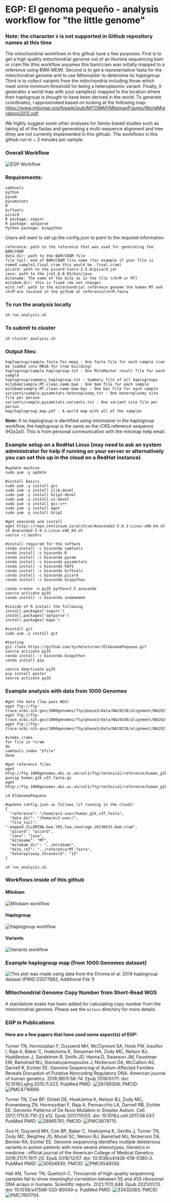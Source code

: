 # EGP: El genoma pequeño - analysis workflow for "the little genome"
### Note: the character ``` ñ ``` is not supported in Github repository names at this time

The mitochondrial workflows in this github have a few purposes. First is to get a high quality mitochondrial genome out of an Illumina sequencing bam or cram file (this workflow assumes this bam/cram was initially mapped to a reference using BWA MEM). Second is to get a representative fasta for the mitochondrial genome and to use Mitomaster to determine its haplogroup. Third is to collect variants from the mitochondria including those which meet some minimum threshold for being a heteroplasmic variant. Finally, it generates a world map with your sample(s) mapped to the location where their haplogroup is thought to have been derived in the world. To generate coordinates, I approximated based on looking at the following map: https://www.mitomap.org/foswiki/pub/MITOMAP/MitomapFigures/WorldMigrations2012.pdf. 

We highly suggest some other analyses for family-based studies such as taking all of the fastas and generating a multi-sequence alignment and tree (they are not currently implemented in this github). The workflows in this github run in ~ 2 minutes per sample.

### Overall Workflow
![EGP Workflow](workflow/EGP_Website.png)

### Requirements:
```
samtools
python
pysam
pysamstats
R
bcftools
picard
R package: seqinr
R package: optparse
Python package: biopython
```

Users will want to set up the config.json to point to the required information

```
reference: path to the reference that was used for generating the BAM/CRAM
data_dir: path to the BAM/CRAM file
file_tail: end of BAM/CRAM file name (for example if your file is named sample1.final.cram this would be .final.cram)
picard: path to the picard-tools-2.5.0/picard.jar
java: path to the jre1.8.0_65/bin/java
mitoname: The name of the mito as in the file (chrM or MT)
mitobam_dir: this is fixed (do not change)
mito_ref: path to the mitochondrial reference genome the human MT and chrM are located in the github at reference/chrM.fasta
```

### To run the analysis locally

```
sh run_analysis.sh
```

### To submit to cluster

```
sh cluster_analysis.sh
```

### Output files:

```
haplogroup/sample.fasta.for.mega : One fasta file for each sample (can be loaded into MEGA for tree building)
haplogroup/sample.haplogroup.txt : One MitoMaster result file for each sample
haplogroup/summary_haplogroup.txt : Summary file of all haplogroups
mitobam/sample.MT.clean.name.bam : One bam file for each sample
mitobam/sample.MT.clean.name.bam.bai : One bai file for each sample
variants/sample.pysamstats.heteroplasmy.txt : One heteroplasmy site file per person
variants/sample.pysamstats.variants.txt : One variant site file per person
map/haplogroup_map.pdf : A world map with all of the samples 
```

**Note:** if no haplogroup is identified using mitomaster in the haplogroup workflow, the haplogroup is the same as the rCRS reference sequence (H2a2a1). This is from personal communication with the mitomap help email.


### Example setup on a RedHat Linux (may need to ask an system administrator for help if running on your server or alternatively you can set this up in the cloud on a RedHat instance)

```
#update machine
sudo yum -y update

#install basics
sudo yum -y install gcc
sudo yum -y install zlib-devel
sudo yum -y install bzip2-devel
sudo yum -y install xz-devel
sudo yum -y install gcc-c++
sudo yum -y install wget
sudo yum -y install bzip2

#get anaconda and install
wget https://repo.continuum.io/archive/Anaconda2-5.0.1-Linux-x86_64.sh
sh Anaconda2-5.0.1-Linux-x86_64.sh
source ~/.bashrc

#install required for the softwre
conda install -c bioconda samtools
conda install -c bioconda R
conda install -c bioconda pysam
conda install -c bioconda pysamstats
conda install -c bioconda hdf5
conda install -c bioconda bcftools
conda install -c bioconda picard
conda install -c bioconda biopython

conda create -n py35 python=3.5 anaconda
source activate py35
conda install -c bioconda snakemake

#inside of R install the following
install.packages('seqinr')
install.packages('optparse')
install.packages('maps')

#install git
sudo yum -y install git

#testing
git clone https://github.com/tycheleturner/ElGenomaPequeno.git
source activate py35
conda install -c bioconda biopython
conda install pip

source deactivate py35
pip install poster
source activate py35
```

### Example analysis with data from 1000 Genomes

```
#get the data (low pass WGS)
wget ftp://ftp-trace.ncbi.nih.gov/1000genomes/ftp/phase3/data/NA19238/alignment/NA19238.mapped.ILLUMINA.bwa.YRI.low_coverage.20130415.bam.cram
wget ftp://ftp-trace.ncbi.nih.gov/1000genomes/ftp/phase3/data/NA19240/alignment/NA19240.mapped.ILLUMINA.bwa.YRI.low_coverage.20130415.bam.cram
wget ftp://ftp-trace.ncbi.nih.gov/1000genomes/ftp/phase3/data/NA19239/alignment/NA19239.mapped.ILLUMINA.bwa.YRI.low_coverage.20130415.bam.cram

#index crams
for file in *cram
do
samtools index "$file"
done

#get reference files
wget http://ftp.1000genomes.ebi.ac.uk/vol1/ftp/technical/reference/human_g1k_v37.fasta.gz
gunzip human_g1k_v37.fasta.gz
wget http://ftp.1000genomes.ebi.ac.uk/vol1/ftp/technical/reference/human_g1k_v37.fasta.fai

cd ElGenomaPequeno

#update config.json as follows (if running in the cloud):
{
  "reference": "/home/ec2-user/human_g1k_v37.fasta",
  "data_dir": "/home/ec2-user/",
  "file_tail": ".mapped.ILLUMINA.bwa.YRI.low_coverage.20130415.bam.cram",
  "picard": "picard",
  "java": "java",
  "mitoname": "MT",
  "mitobam_dir": "../mitobam/",
  "mito_ref": "../reference/MT.fasta",
  "heteroplasmy_threshold": "15"
}

sh run_analysis.sh
```

### Workflows inside of this github

#### Mitobam 
![Mitobam workflow](mitobam/mitobam.png)

#### Haplogroup 
![Haplogroup workflow](haplogroup/haplogroup.png)

#### Variants
![Variants workflow](variants/variants.png)


### Example haplogroup map (from 1000 Genomes dataset)

![This plot was made using data from the Diroma et al. 2014 haplogroup dataset (PMID:25077682, Additional File 1)](examples/1kg.png "1000GenomesHaplogroups")


### Mitochondrial Genome Copy Number from Short-Read WGS
A standalone snake has been added for calculating copy number from the mitochondrial genome. Please see the `mitocn` directory for more details.

### EGP in Publications
#### Here are a few papers that have used some aspect(s) of EGP:

Turner TN, Hormozdiari F, Duyzend MH, McClymont SA, Hook PW, Iossifov I, Raja A, Baker C, Hoekzema K, Stessman HA, Zody MC, Nelson BJ, Huddleston J, Sandstrom R, Smith JD, Hanna D, Swanson JM, Faustman EM, Bamshad MJ, Stamatoyannopoulos J, Nickerson DA, McCallion AS, Darnell R, Eichler EE. Genome Sequencing of Autism-Affected Families Reveals Disruption of Putative Noncoding Regulatory DNA. American journal of human genetics. 2016;98(1):58-74. Epub 2016/01/11. doi: 10.1016/j.ajhg.2015.11.023. PubMed PMID: ![26749308](https://pubmed.ncbi.nlm.nih.gov/26749308/); PMCID: ![PMC4716689](https://www.ncbi.nlm.nih.gov/pmc/articles/PMC4716689/).

Turner TN, Coe BP, Dickel DE, Hoekzema K, Nelson BJ, Zody MC, Kronenberg ZN, Hormozdiari F, Raja A, Pennacchio LA, Darnell RB, Eichler EE. Genomic Patterns of De Novo Mutation in Simplex Autism. Cell. 2017;171(3):710-22.e12. Epub 2017/10/03. doi: 10.1016/j.cell.2017.08.047. PubMed PMID: ![28965761](https://pubmed.ncbi.nlm.nih.gov/28965761/); PMCID: ![PMC5679715](https://www.ncbi.nlm.nih.gov/pmc/articles/PMC5679715/).

Guo H, Duyzend MH, Coe BP, Baker C, Hoekzema K, Gerdts J, Turner TN, Zody MC, Beighley JS, Murali SC, Nelson BJ, Bamshad MJ, Nickerson DA, Bernier RA, Eichler EE. Genome sequencing identifies multiple deleterious variants in autism patients with more severe phenotypes. Genetics in medicine : official journal of the American College of Medical Genetics. 2019;21(7):1611-20. Epub 2018/12/07. doi: 10.1038/s41436-018-0380-2. PubMed PMID: ![30504930](https://pubmed.ncbi.nlm.nih.gov/30504930/); PMCID: ![PMC6546556](https://www.ncbi.nlm.nih.gov/pmc/articles/PMC6546556/).

Hall AN, Turner TN, Queitsch C. Thousands of high-quality sequencing samples fail to show meaningful correlation between 5S and 45S ribosomal DNA arrays in humans. Scientific reports. 2021;11(1):449. Epub 2021/01/13. doi: 10.1038/s41598-020-80049-y. PubMed PMID: ![33432083](https://pubmed.ncbi.nlm.nih.gov/33432083/); PMCID: ![PMC7801704](https://www.ncbi.nlm.nih.gov/pmc/articles/PMC7801704/).

